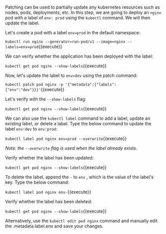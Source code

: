 Patching can be used to partially update any kubernetes resources such as nodes, pods, deployments, etc. In this step, we are going to deploy an `nginx` pod with a label of `env: prod` using the `kubectl` command. We will then update the label.

Let's create a pod with a label `env=prod` in the default namespace:

`kubectl run nginx --generator=run-pod/v1 --image=nginx --labels=env=prod`{{execute}}

We can verify whether the application has been deployed with the label:

`kubectl get pod nginx --show-labels`{{execute}}

Now, let's update the label to `env=dev` using the patch command:

`kubectl patch pod nginx -p '{"metadata":{"labels":{"env":"dev"}}}'`{{execute}}

Let's verify with the `--show-labels` flag:

`kubectl get pod nginx --show-labels`{{execute}}

We can also use the `kubectl label` command to add a label, update an existing label, or delete a label. Type the below command to update the label `env:dev` to `env:prod`:

`kubectl label pod nginx env=prod --overwrite`{{execute}}

*Note: the `--overwrite` flag is used when the label already exists.*

Verify whether the label has been updated:

`kubectl get pod nginx --show-labels`{{execute}}

To delete the label, append the `-` to `env` , which is the value of the label's key.  Type the below command:

`kubectl label pod nginx env-`{{execute}}

Verify whether the label has been deleted:

`kubectl get pod nginx --show-labels`{{execute}}

Alternatively, use the `kubectl edit pod nginx` command and manually edit the .metadata.label.env and save your changes.
